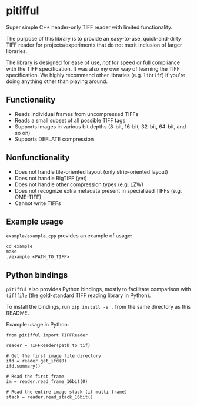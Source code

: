 # pitifful
Super simple C++ header-only TIFF reader with limited functionality.

The purpose of this library is to provide an easy-to-use, quick-and-dirty TIFF reader for
projects/experiments that do not merit inclusion of larger libraries.

The library is designed for ease of use, _not_ for speed or full compliance with
the TIFF specification. It was also my own way of learning the TIFF specification.
We highly recommend other libraries (e.g. `libtiff`) if you're doing anything other than playing around.

## Functionality
 - Reads individual frames from uncompressed TIFFs
 - Reads a small subset of all possible TIFF tags
 - Supports images in various bit depths (8-bit, 16-bit, 32-bit, 64-bit, and so on)
 - Supports DEFLATE compression

## Nonfunctionality
 - Does not handle tile-oriented layout (only strip-oriented layout)
 - Does not handle BigTIFF (yet)
 - Does not handle other compression types (e.g. LZW)
 - Does not recognize extra metadata present in specialized TIFFs (e.g. OME-TIFF)
 - Cannot write TIFFs

## Example usage

`example/example.cpp` provides an example of usage:
```
cd example
make
./example <PATH_TO_TIFF>
```

## Python bindings

`pitifful` also provides Python bindings, mostly to facilitate
comparison with `tifffile` (the gold-standard TIFF reading library
in Python).

To install the bindings, run `pip install -e .` from the
same directory as this README.

Example usage in Python:
```
from pitifful import TIFFReader

reader = TIFFReader(path_to_tif)

# Get the first image file directory
ifd = reader.get_ifd(0)
ifd.summary()

# Read the first frame
im = reader.read_frame_16bit(0)

# Read the entire image stack (if multi-frame)
stack = reader.read_stack_16bit()
```
